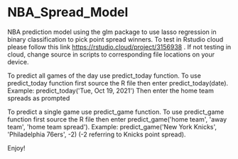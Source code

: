 # NBA_Spread_Model
NBA prediction model using the glm package to use lasso regression in binary classification to pick point spread winners.
To test in Rstudio cloud please follow this link https://rstudio.cloud/project/3156938
. If not testing in cloud, change source in scripts to corresponding file locations on your device.

To predict all games of the day use predict_today function.
To use predict_today function first source the R file then enter predict_today(date).
Example: predict_today('Tue, Oct 19, 2021')
Then enter the home team spreads as prompted

To predict a single game use predict_game function.
To use predict_game function first source the R file then enter predict_game('home team', 'away team', 'home team spread').
Example: predict_game('New York Knicks', 'Philadelphia 76ers', -2) (-2 referring to Knicks point spread).

Enjoy!
